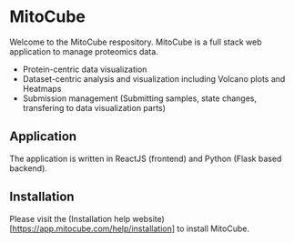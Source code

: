 # MitoCube

Welcome to the MitoCube respository. MitoCube is a full stack web application to manage proteomics data.

* Protein-centric data visualization
* Dataset-centric analysis and visualization including Volcano plots and Heatmaps 
* Submission management (Submitting samples, state changes, transfering to data visualization parts) 


## Application

The application is written in ReactJS (frontend) and Python (Flask based backend).


## Installation

Please visit the (Installation help website)[https://app.mitocube.com/help/installation] to install MitoCube.

 